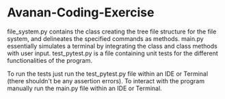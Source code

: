 # Avanan-Coding-Exercise

file_system.py contains the class creating the tree file structure for the file system, and delineates the specified commands as methods.
main.py essentially simulates a terminal by integrating the class and class methods with user input.
test_pytest.py is a file containing unit tests for the different functionalities of the program.

To run the tests just run the test_pytest.py file within an IDE or Terminal (there shouldn't be any assertion errors).
To interact with the program manually run the main.py file within an IDE or Terminal.

